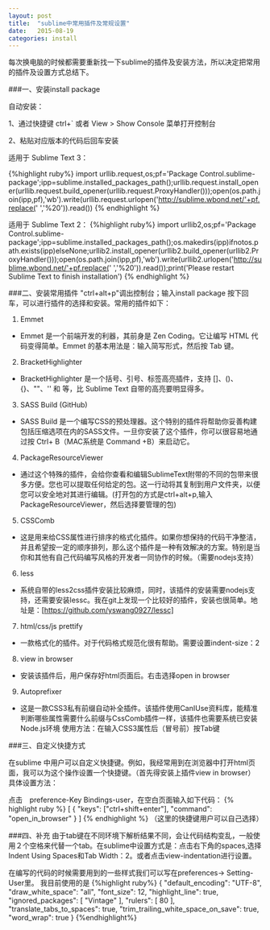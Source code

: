 ```yaml
---
layout: post
title:  "sublime中常用插件及常规设置"
date:   2015-08-19
categories: install
---
```


每次换电脑的时候都需要重新找一下sublime的插件及安装方法，所以决定把常用的插件及设置方式总结下。

###一、安装install  package

自动安装：

1、通过快捷键 ctrl+` 或者 View > Show Console 菜单打开控制台

2、粘贴对应版本的代码后回车安装

适用于 Sublime Text 3：

{%highlight ruby%}
import  urllib.request,os;pf='Package Control.sublime-package';ipp=sublime.installed_packages_path();urllib.request.install_opener(urllib.request.build_opener(urllib.request.ProxyHandler()));open(os.path.join(ipp,pf),'wb').write(urllib.request.urlopen('http://sublime.wbond.net/'+pf.replace(' ','%20')).read())
{% endhighlight %}

适用于 Sublime Text 2：
{%highlight ruby%}
import  urllib2,os;pf='Package Control.sublime-package';ipp=sublime.installed_packages_path();os.makedirs(ipp)ifnotos.path.exists(ipp)elseNone;urllib2.install_opener(urllib2.build_opener(urllib2.ProxyHandler()));open(os.path.join(ipp,pf),'wb').write(urllib2.urlopen('http://sublime.wbond.net/'+pf.replace(' ','%20')).read());print('Please restart Sublime Text to finish installation')
{% endhighlight %}

###二、安装常用插件
 "ctrl+alt+p"调出控制台；输入install package 按下回车，可以进行插件的选择和安装。常用的插件如下：

 1. Emmet
 * Emmet 是一个前端开发的利器，其前身是 Zen Coding。它让编写 HTML 代码变得简单。Emmet 的基本用法是：输入简写形式，然后按 Tab 键。
 2. Bracket​Highlighter
* Bracket​Highlighter 是一个括号、引号、标签高亮插件，支持 []、()、{}、""、'' 和 <tag></tag> 等，比 Sublime Text 自带的高亮要明显得多。
3. SASS Build (GitHub)
* SASS Build 是一个编写CSS的预处理器。这个特别的插件将帮助你妥善构建包括压缩选项在内的SASS文件。一旦你安装了这个插件，你可以很容易地通过按 Ctrl+ B（MAC系统是 Command +B）来启动它。
4. PackageResourceViewer
* 通过这个特殊的插件，会给你查看和编辑SublimeText附带的不同的包带来很多方便。您也可以提取任何给定的包。这一行动将其复制到用户文件夹，以便您可以安全地对其进行编辑。(打开包的方式是ctrl+alt+p,输入PackageResourceViewer，然后选择要管理的包)
5. CSSComb
* 这是用来给CSS属性进行排序的格式化插件。如果你想保持的代码干净整洁，并且希望按一定的顺序排列，那么这个插件是一种有效解决的方案。特别是当你和其他有自己代码编写风格的开发者一同协作的时候。（需要nodejs支持）
6. less
* 系统自带的less2css插件安装比较麻烦，同时，该插件的安装需要nodejs支持，还需要安装lessc。我在git上发现一个比较好的插件，安装也很简单。地址是：[https://github.com/yswang0927/lessc]
7. html/css/js prettify
* 一款格式化的插件。对于代码格式规范化很有帮助。需要设置indent-size：2
8. view in browser
* 安装该插件后，用户保存好html页面后。右击选择open in browser
9. Autoprefixer
* 这是一款CSS3私有前缀自动补全插件。该插件使用CanIUse资料库，能精准判断哪些属性需要什么前缀与CssComb插件一样，该插件也需要系统已安装Node.js环境
使用方法：在输入CSS3属性后（冒号前）按Tab键

###三、自定义快捷方式

在sublime 中用户可以自定义快捷键。例如，我经常用到在浏览器中打开html页面，我可以为这个操作设置一个快捷键。（首先得安装上插件view in browser）
具体设置方法：

点击　preference-Key Bindings-user，在空白页面输入如下代码：
{% highlight ruby %}
[
		{ "keys": ["ctrl+shift+enter"], "command": "open_in_browser" }
]
{% endhighlight %}
（这里的快捷键用户可以自己选择）

###四、补充
由于tab键在不同环境下解析结果不同，会让代码结构变乱，一般使用２个空格来代替一个tab。在sublime中设置方式是：点击右下角的spaces,选择Indent Using Spaces和Tab Width：2。或者点击view-indentation进行设置。

在编写的代码的时候需要用到的一些样式我们可以写在preferences-> Setting-User里。
我目前使用的是
{%highlight ruby%}
{
"default_encoding": "UTF-8",
"draw_white_space": "all",
"font_size": 12,
"highlight_line": true,
"ignored_packages":
[
"Vintage"
],
"rulers":
[
80
],
"translate_tabs_to_spaces": true,
"trim_trailing_white_space_on_save": true,
"word_wrap": true
}
{%endhighlight%}

[https://github.com/yswang0927/lessc]:https://github.com/yswang0927/lessc